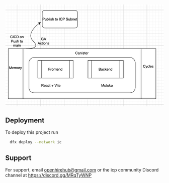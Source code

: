 
![Logo](./frontend/components/image/arch-illustration.png)


## Deployment

To deploy this project run

```bash
  dfx deploy --network ic
```


## Support

For support, email openhirehub@gmail.com or the icp community Discord channel at https://discord.gg/MRqTyWNP

